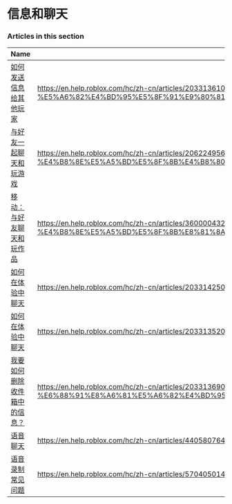 # 信息和聊天  
### Articles in this section
Name|URL
-|-
[如何发送信息给其他玩家](./如何发送信息给其他玩家.html) |https://en.help.roblox.com/hc/zh-cn/articles/203313610-%E5%A6%82%E4%BD%95%E5%8F%91%E9%80%81%E4%BF%A1%E6%81%AF%E7%BB%99%E5%85%B6%E4%BB%96%E7%8E%A9%E5%AE%B6
[与好友一起聊天和玩游戏](./与好友一起聊天和玩游戏.html) |https://en.help.roblox.com/hc/zh-cn/articles/206224956-%E4%B8%8E%E5%A5%BD%E5%8F%8B%E4%B8%80%E8%B5%B7%E8%81%8A%E5%A4%A9%E5%92%8C%E7%8E%A9%E6%B8%B8%E6%88%8F
[移动：与好友聊天和玩作品](./移动：与好友聊天和玩作品.html) |https://en.help.roblox.com/hc/zh-cn/articles/360000432483-%E7%A7%BB%E5%8A%A8-%E4%B8%8E%E5%A5%BD%E5%8F%8B%E8%81%8A%E5%A4%A9%E5%92%8C%E7%8E%A9%E4%BD%9C%E5%93%81
[如何在体验中聊天](./如何在体验中聊天.html) |https://en.help.roblox.com/hc/zh-cn/articles/203314250-%E5%A6%82%E4%BD%95%E5%9C%A8%E4%BD%93%E9%AA%8C%E4%B8%AD%E8%81%8A%E5%A4%A9
[如何在体验中聊天](./如何在体验中聊天.html) |https://en.help.roblox.com/hc/zh-cn/articles/203313520-%E5%A6%82%E4%BD%95%E5%9C%A8%E4%BD%93%E9%AA%8C%E4%B8%AD%E8%81%8A%E5%A4%A9
[我要如何删除收件箱中的信息？](./我要如何删除收件箱中的信息？.html) |https://en.help.roblox.com/hc/zh-cn/articles/203313690-%E6%88%91%E8%A6%81%E5%A6%82%E4%BD%95%E5%88%A0%E9%99%A4%E6%94%B6%E4%BB%B6%E7%AE%B1%E4%B8%AD%E7%9A%84%E4%BF%A1%E6%81%AF-
[语音聊天](./语音聊天.html) |https://en.help.roblox.com/hc/zh-cn/articles/4405807645972-%E8%AF%AD%E9%9F%B3%E8%81%8A%E5%A4%A9
[语音录制常见问题](./语音录制常见问题.html) |https://en.help.roblox.com/hc/zh-cn/articles/5704050147604-%E8%AF%AD%E9%9F%B3%E5%BD%95%E5%88%B6%E5%B8%B8%E8%A7%81%E9%97%AE%E9%A2%98